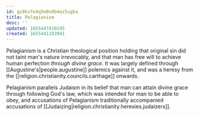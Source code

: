 ```yaml
---
id: gz8ksfo4q5m0x8b4ez5ugka
title: Pelagianism
desc: ''
updated: 1655447410245
created: 1655441183941
---
```


Pelagianism is a Christian theological position holding that original sin did not taint man's nature irrevocably, and that man has free will to achieve human perfection *through divine grace*. It was largely defined through [[Augustine's|people.augustine]] polemics against it, and was a heresy from the [[religion.christianity.councils.carthage]] onwards.

Pelagianism parallels Judaism in its belief that man can attain divine grace through following God's law, which was intended for man to be able to obey, and accusations of Pelagianism traditionally accompanied accusations of [[Judaizing|religion.christianity.heresies.judaizers]].
